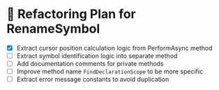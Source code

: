 # 🧹 Refactoring Plan for RenameSymbol

- [x] Extract cursor position calculation logic from PerformAsync method
- [ ] Extract symbol identification logic into separate method
- [ ] Add documentation comments for private methods
- [ ] Improve method name `FindDeclarationScope` to be more specific
- [ ] Extract error message constants to avoid duplication
